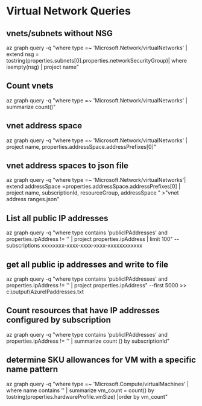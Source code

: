 # Virtual Network Queries

## vnets/subnets without NSG 
az graph query -q "where type =~ 'Microsoft.Network/virtualNetworks' | extend nsg = tostring(properties.subnets[0].properties.networkSecurityGroup)| where isempty(nsg) | project name" 

## Count vnets 
az graph query -q "where type =~ 'Microsoft.Network/virtualNetworks' | summarize count()"

## vnet address space
az graph query -q "where type =~ 'Microsoft.Network/virtualNetworks' | project name, properties.addressSpace.addressPrefixes[0]"

## vnet address spaces to json file
az graph query -q "where type =~ 'Microsoft.Network/virtualNetworks'| extend addressSpace =properties.addressSpace.addressPrefixes[0] | project name, subscriptionId, resourceGroup, addressSpace " >"vnet address ranges.json"

## List all public IP addresses
az graph query -q "where type contains 'publicIPAddresses' and properties.ipAddress != '' | project properties.ipAddress | limit 100" --subscriptions xxxxxxxx-xxxx-xxxx-xxxx-xxxxxxxxxxxx

## get all public ip addresses and write to file
az graph query -q "where type contains 'publicIPAddresses' and properties.ipAddress != '' | project properties.ipAddress" --first 5000 >> c:\output\AzureIPaddresses.txt

## Count resources that have IP addresses configured by subscription
az graph query -q "where type contains 'publicIPAddresses' and properties.ipAddress != '' | summarize count () by subscriptionId"

## determine SKU allowances for VM with a specific name pattern
az graph query -q "where type =~ 'Microsoft.Compute/virtualMachines' | where name contains '<pattern>' | summarize vm_count = count() by tostring(properties.hardwareProfile.vmSize) |order by vm_count"
